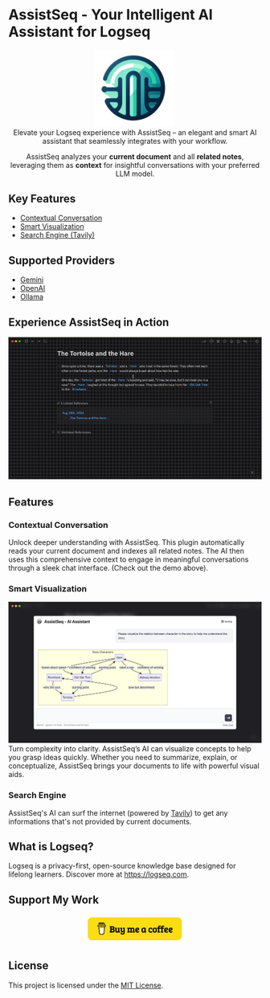 # AssistSeq - Your Intelligent AI Assistant for Logseq

<div align="center">
  <img src="https://github.com/galihlprakoso/logseq-plugin-assistseq-ai-assistant/raw/master/logo.png" width="160" />
</div>

<div align="center">
  Elevate your Logseq experience with AssistSeq – an elegant and smart AI assistant that seamlessly integrates with your workflow. 
  
  AssistSeq analyzes your <b>current document</b> and all <b>related notes</b>, leveraging them as <b>context</b> for insightful conversations with your preferred LLM model.
</div>

## Key Features
- [Contextual Conversation](https://github.com/galihlprakoso/logseq-plugin-assistseq-ai-assistant?tab=readme-ov-file#contextual-conversation)
- [Smart Visualization](https://github.com/galihlprakoso/logseq-plugin-assistseq-ai-assistant?tab=readme-ov-file#smart-visualization)
- [Search Engine (Tavily)](https://github.com/galihlprakoso/logseq-plugin-assistseq-ai-assistant?tab=readme-ov-file#search-engine)

## Supported Providers
- [Gemini](https://gemini.google.com/)
- [OpenAI](https://openai.com/)
- [Ollama](https://ollama.com/)

## Experience AssistSeq in Action
<div align="center">
  <img src="https://github.com/galihlprakoso/logseq-plugin-assistseq-ai-assistant/raw/master/demo/assistseq-demo-tortoise.gif" />
</div>

## Features
### Contextual Conversation
Unlock deeper understanding with AssistSeq. This plugin automatically reads your current document and indexes all related notes. The AI then uses this comprehensive context to engage in meaningful conversations through a sleek chat interface. (Check out the demo above).

### Smart Visualization
<div align="center">
  <img src="https://github.com/galihlprakoso/logseq-plugin-assistseq-ai-assistant/raw/master/images/visualization-chat-mermaidjs.png" />
</div>
Turn complexity into clarity. AssistSeq’s AI can visualize concepts to help you grasp ideas quickly. Whether you need to summarize, explain, or conceptualize, AssistSeq brings your documents to life with powerful visual aids.

### Search Engine
AssistSeq's AI can surf the internet (powered by [Tavily](https://tavily.com/)) to get any informations that's not provided by current documents.

## What is Logseq?
Logseq is a privacy-first, open-source knowledge base designed for lifelong learners. Discover more at https://logseq.com.

## Support My Work
<div align="center">
  <a href="https://buymeacoffee.com/ghackdev" target="_blank">
    <img src="https://github.com/galihlprakoso/logseq-plugin-assistseq-ai-assistant/raw/master/images/buymeacoffee.png" width="200" />
  </a>
</div>

## License
This project is licensed under the <a href="https://github.com/galihlprakoso/logseq-plugin-assistseq-ai-assistant/blob/master/LICENSE">MIT License</a>.
